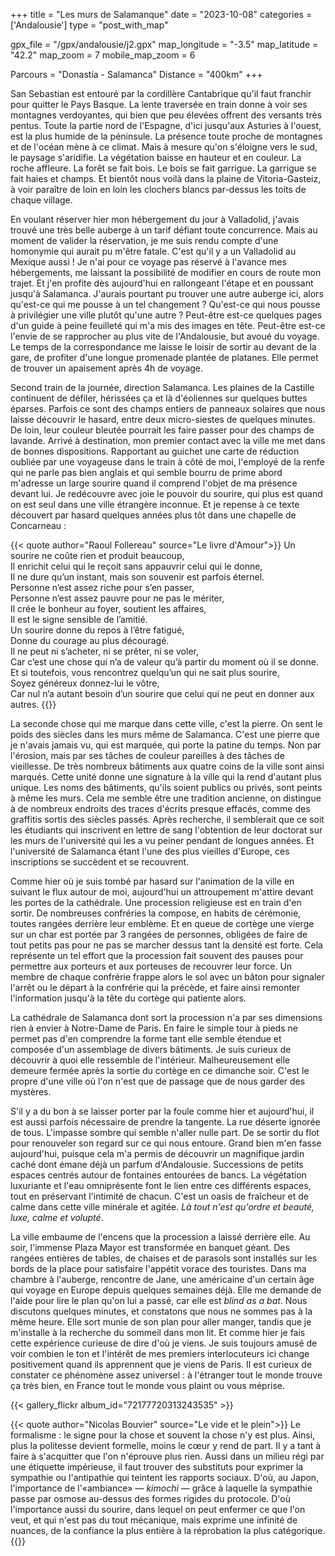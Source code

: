 +++
title = "Les murs de Salamanque"
date = "2023-10-08"
categories = ['Andalousie']
type = "post_with_map"

gpx_file = "/gpx/andalousie/j2.gpx"
map_longitude = "-3.5"
map_latitude = "42.2"
map_zoom = 7
mobile_map_zoom = 6

Parcours = "Donastia - Salamanca"
Distance = "400km"
+++

San Sebastian est entouré par la cordillère Cantabrique qu'il faut franchir pour quitter le Pays Basque. La lente traversée en train donne à voir ses montagnes 
verdoyantes, qui bien que peu élevées offrent des versants très pentus. Toute la partie nord de l'Espagne, d'ici jusqu'aux Asturies à l'ouest, est la plus 
humide de la péninsule. La présence toute proche de montagnes et de l'océan mène à ce climat. Mais à mesure qu'on s'éloigne vers le sud, le paysage s'aridifie. 
La végétation baisse en hauteur et en couleur. La roche affleure. La forêt se fait bois. Le bois se fait garrigue. La garrigue se fait haies et champs. Et bientôt 
nous voilà dans la plaine de Vitoria-Gasteiz, à voir paraître de loin en loin les clochers blancs par-dessus les toits de chaque village.

En voulant réserver hier mon hébergement du jour à Valladolid, j'avais trouvé une très belle auberge à un tarif défiant toute concurrence. Mais au moment de 
valider la réservation, je me suis rendu compte d'une homonymie qui aurait pu m'être fatale. C'est qu'il y a un Valladolid au Mexique aussi !
Je n'ai pour ce voyage pas réservé à l'avance mes hébergements, me laissant la possibilité de modifier en cours de route mon trajet. Et j'en profite dès 
aujourd'hui en rallongeant l'étape et en poussant jusqu'à Salamanca. J'aurais pourtant pu trouver une autre auberge ici, alors qu'est-ce qui me pousse à un tel 
changement ? Qu'est-ce qui nous pousse à privilégier une ville plutôt qu'une autre ? Peut-être est-ce quelques pages d'un guide à peine feuilleté qui m'a mis 
des images en tête. Peut-être est-ce l'envie de se rapprocher au plus vite de l'Andalousie, but avoué du voyage.
Le temps de la correspondance me laisse le loisir de sortir au devant de la gare, de profiter d'une longue promenade plantée de platanes. Elle permet de 
trouver un apaisement après 4h de voyage.

Second train de la journée, direction Salamanca. Les plaines de la Castille continuent de défiler, hérissées ça et là d'éoliennes sur quelques buttes éparses. 
Parfois ce sont des champs entiers de panneaux solaires que nous laisse découvrir le hasard, entre deux micro-siestes de quelques minutes. De loin, leur 
couleur bleutée pourrait les faire passer pour des champs de lavande.
Arrivé à destination, mon premier contact avec la ville me met dans de bonnes dispositions. Rapportant au guichet une carte de réduction oubliée par une 
voyageuse dans le train à côté de moi, l'employé de la renfe qui ne parle pas bien anglais et qui semble bourru de prime abord m'adresse un large sourire 
quand il comprend l'objet de ma présence devant lui. Je redécouvre avec joie le pouvoir du sourire, qui plus est quand on est seul dans une ville étrangère inconnue.
Et je repense à ce texte découvert par hasard quelques années plus tôt dans une chapelle de Concarneau :

{{< quote author="Raoul Follereau" source="Le livre d'Amour">}}
Un sourire ne coûte rien et produit beaucoup,  
Il enrichit celui qui le reçoit sans appauvrir celui qui le donne,   
Il ne dure qu’un instant, mais son souvenir est parfois éternel.  
Personne n’est assez riche pour s’en passer,  
Personne n’est assez pauvre pour ne pas le mériter,   
Il crée le bonheur au foyer, soutient les affaires,  
Il est le signe sensible de l’amitié.  
Un sourire donne du repos à l’être fatigué,   
Donne du courage au plus découragé.  
Il ne peut ni s’acheter, ni se prêter, ni se voler,   
Car c’est une chose qui n’a de valeur qu’à partir du moment où il se donne.   
Et si toutefois, vous rencontrez quelqu’un qui ne sait plus sourire,  
Soyez généreux donnez-lui le vôtre,  
Car nul n’a autant besoin d’un sourire que celui qui ne peut en donner aux autres.
{{</quote>}}

La seconde chose qui me marque dans cette ville, c'est la pierre. On sent le poids des siècles dans les murs même de Salamanca. C'est une pierre que je n'avais 
jamais vu, qui est marquée, qui porte la patine du temps. Non par l'érosion, mais par ses tâches de couleur pareilles à des tâches de vieillesse. De très 
nombreux bâtiments aux quatre coins de la ville sont ainsi marqués. Cette unité donne une signature à la ville qui la rend d'autant plus unique.
Les noms des bâtiments, qu'ils soient publics ou privés, sont peints à même les murs. Cela me semble être une tradition ancienne, on distingue à de nombreux 
endroits des traces d'écrits presque effacés, comme des graffitis sortis des siècles passés. Après recherche, il semblerait que ce soit les étudiants qui 
inscrivent en lettre de sang l'obtention de leur doctorat sur les murs de l'université qui les a vu peiner pendant de longues années. Et l'université de 
Salamanca étant l'une des plus vieilles d'Europe, ces inscriptions se succèdent et se recouvrent.

Comme hier où je suis tombé par hasard sur l'animation de la ville en suivant le flux autour de moi, aujourd'hui un attroupement m'attire devant les portes de 
la cathédrale. Une procession religieuse est en train d'en sortir. De nombreuses confréries la compose, en habits de cérémonie, toutes rangées derrière leur 
emblème. Et en queue de cortège une vierge sur un char est portée par 3 rangées de personnes, obligées de faire de tout petits pas pour ne pas se marcher dessus 
tant la densité est forte. Cela représente un tel effort que la procession fait souvent des pauses pour permettre aux porteurs et aux porteuses de recouvrer leur 
force. Un membre de chaque confrérie frappe alors le sol avec un bâton pour signaler l'arrêt ou le départ à la confrérie qui la précède, et faire ainsi remonter 
l'information jusqu'à la tête du cortège qui patiente alors.

La cathédrale de Salamanca dont sort la procession n'a par ses dimensions rien à envier à Notre-Dame de Paris. En faire le simple tour à pieds ne permet pas 
d'en comprendre la forme tant elle semble étendue et composée d'un assemblage de divers bâtiments. Je suis curieux de découvrir à quoi elle ressemble de 
l'intérieur. Malheureusement elle demeure fermée après la sortie du cortège en ce dimanche soir. C'est le propre d'une ville où l'on n'est que de passage que 
de nous garder des mystères.

S'il y a du bon à se laisser porter par la foule comme hier et aujourd'hui, il est aussi parfois nécessaire de prendre la tangente. La rue déserte ignorée de 
tous. L'impasse sombre qui semble n'aller nulle part. De se sortir du flot pour renouveler son regard sur ce qui nous entoure. Grand bien m'en fasse aujourd'hui, 
puisque cela m'a permis de découvrir un magnifique jardin caché dont émane déjà un parfum d'Andalousie. Successions de petits espaces centrés autour de fontaines 
entourées de bancs. La végétation luxuriante et l'eau omniprésente font le lien entre ces différents espaces, tout en préservant l'intimité de chacun. C'est un 
oasis de fraîcheur et de calme dans cette ville minérale et agitée. *Là tout n'est qu'ordre et beauté, luxe, calme et volupté*.

La ville embaume de l'encens que la procession a laissé derrière elle. Au soir, l'immense Plaza Mayor est transformée en banquet géant. Des rangées entières de 
tables, de chaises et de parasols sont installés sur les bords de la place pour satisfaire l'appétit vorace des touristes.
Dans ma chambre à l'auberge, rencontre de Jane, une américaine d'un certain âge qui voyage en Europe depuis quelques semaines déjà. Elle me demande de l'aide pour 
lire le plan qu'on lui a passé, car elle est *blind as a bat*.
Nous discutons quelques minutes, et constatons que nous ne sommes pas à la même heure. Elle sort munie de son plan pour aller manger, tandis que je m'installe à la 
recherche du sommeil dans mon lit.
Et comme hier je fais cette expérience curieuse de dire d'où je viens. Je suis toujours amusé de voir combien le ton et l'intérêt de mes premiers interlocuteurs 
ici change positivement quand ils apprennent que je viens de Paris. Il est curieux de constater ce phénomène assez universel : à l'étranger tout le monde trouve 
ça très bien, en France tout le monde vous plaint ou vous méprise.

{{< gallery_flickr album_id="72177720313243535" >}}

{{< quote author="Nicolas Bouvier" source="Le vide et le plein">}}
Le formalisme : le signe pour la chose et souvent la chose n'y est plus. Ainsi, plus la politesse devient formelle, moins le cœur y rend de part. Il y a tant à 
faire à s'acquitter que l'on n'éprouve plus rien. Aussi dans un milieu régi par une étiquette impérieuse, il faut trouver des substituts pour exprimer la sympathie 
ou l'antipathie qui teintent les rapports sociaux. D'où, au Japon, l'importance de l'&laquo;ambiance&raquo; &mdash; <i>kimochi</i> &mdash; grâce à laquelle la 
sympathie passe par osmose au-dessus des formes rigides du protocole. D'où l'importance aussi du sourire, dans lequel on peut enfermer ce que l'on veut, et qui 
n'est pas du tout mécanique, mais exprime une infinité de nuances, de la confiance  la plus entière à la réprobation la plus catégorique.
{{</quote>}}